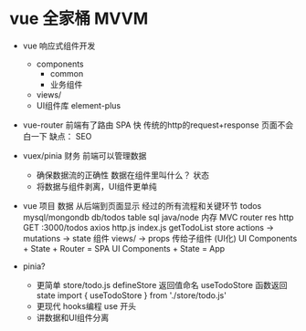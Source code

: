 # vue 全家桶 MVVM

- vue 响应式组件开发
  - components
    - common
    - 业务组件
  - views/
  - UI组件库 element-plus
- vue-router
    前端有了路由
    SPA 快 传统的http的request+response
    页面不会白一下
    缺点： SEO 
- vuex/pinia      财务
    前端可以管理数据
    - 确保数据流的正确性
        数据在组件里叫什么？ 状态
    - 将数据与组件剥离，UI组件更单纯

- vue 项目 数据 从后端到页面显示 经过的所有流程和关键环节
  todos
  mysql/mongondb db/todos table
  sql
  java/node 内存 MVC 
  router
  res
  http GET :3000/todos
  axios http.js index.js getTodoList
  store actions -> mutations -> state
  组件 views/ -> props 传给子组件 (UI化)
  UI Components + State + Router = SPA
  UI Components + State = App

- pinia?
  - 更简单
      store/todo.js defineStore 返回值命名 useTodoStore
      函数返回 state
      import { useTodoStore } from './store/todo.js'
  - 更现代 
      hooks编程 use 开头
  - 讲数据和UI组件分离